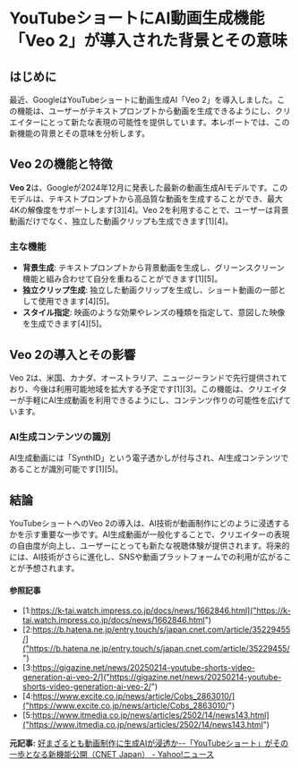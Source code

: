 # YouTubeショートにAI動画生成機能「Veo 2」が導入された背景とその意味

## はじめに

最近、GoogleはYouTubeショートに動画生成AI「Veo 2」を導入しました。この機能は、ユーザーがテキストプロンプトから動画を生成できるようにし、クリエイターにとって新たな表現の可能性を提供しています。本レポートでは、この新機能の背景とその意味を分析します。

## Veo 2の機能と特徴

**Veo 2**は、Googleが2024年12月に発表した最新の動画生成AIモデルです。このモデルは、テキストプロンプトから高品質な動画を生成することができ、最大4Kの解像度をサポートします[3][4]。Veo 2を利用することで、ユーザーは背景動画だけでなく、独立した動画クリップも生成できます[1][4]。

### 主な機能

- **背景生成**: テキストプロンプトから背景動画を生成し、グリーンスクリーン機能と組み合わせて自分を重ねることができます[1][5]。
- **独立クリップ生成**: 独立した動画クリップを生成し、ショート動画の一部として使用できます[4][5]。
- **スタイル指定**: 映画のような効果やレンズの種類を指定して、意図した映像を生成できます[4][5]。

## Veo 2の導入とその影響

Veo 2は、米国、カナダ、オーストラリア、ニュージーランドで先行提供されており、今後は利用可能地域を拡大する予定です[1][3]。この機能は、クリエイターが手軽にAI生成動画を利用できるようにし、コンテンツ作りの可能性を広げています。

### AI生成コンテンツの識別

AI生成動画には「SynthID」という電子透かしが付与され、AI生成コンテンツであることが識別可能です[1][5]。

## 結論

YouTubeショートへのVeo 2の導入は、AI技術が動画制作にどのように浸透するかを示す重要な一歩です。AI生成動画が一般化することで、クリエイターの表現の自由度が向上し、ユーザーにとっても新たな視聴体験が提供されます。将来的には、AI技術がさらに進化し、SNSや動画プラットフォームでの利用が広がることが予想されます。

#### 参照記事
- [1:https://k-tai.watch.impress.co.jp/docs/news/1662846.html]("https://k-tai.watch.impress.co.jp/docs/news/1662846.html")
- [2:https://b.hatena.ne.jp/entry.touch/s/japan.cnet.com/article/35229455/]("https://b.hatena.ne.jp/entry.touch/s/japan.cnet.com/article/35229455/")
- [3:https://gigazine.net/news/20250214-youtube-shorts-video-generation-ai-veo-2/]("https://gigazine.net/news/20250214-youtube-shorts-video-generation-ai-veo-2/")
- [4:https://www.excite.co.jp/news/article/Cobs_2863010/]("https://www.excite.co.jp/news/article/Cobs_2863010/")
- [5:https://www.itmedia.co.jp/news/articles/2502/14/news143.html]("https://www.itmedia.co.jp/news/articles/2502/14/news143.html")


**元記事:** [好まざるとも動画制作に生成AIが浸透か--「YouTubeショート」がその一歩となる新機能公開（CNET Japan） - Yahoo!ニュース](https://news.yahoo.co.jp/articles/d4b4bd2c174a956d50ca922e02858950ca44a074)